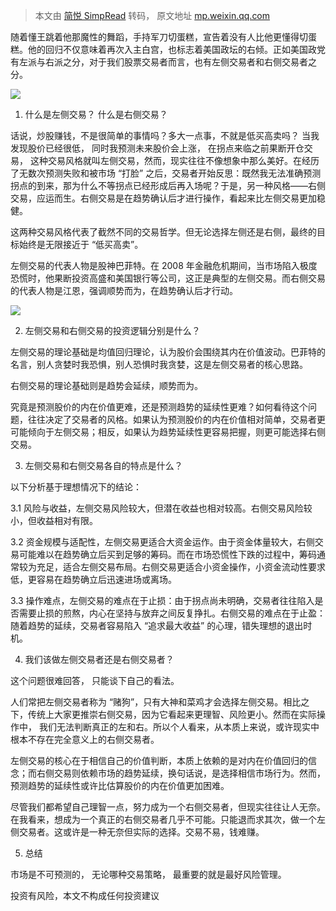 > 本文由 [简悦 SimpRead](http://ksria.com/simpread/) 转码， 原文地址 [mp.weixin.qq.com](https://mp.weixin.qq.com/s?__biz=Mzg3ODcwOTI2MA==&mid=2247486826&idx=1&sn=ff2f24d011e1d9b039cd65cfcfdcc854&chksm=ce38e780bd3664ff8d25ad40fe662002e68f0837b9ae721d5a8c3c22bc0b6c6ed025225e2fc7#rd)

随着懂王跳着他那魔性的舞蹈，手持军刀切蛋糕，宣告着没有人比他更懂得切蛋糕。他的回归不仅意味着再次入主白宫，也标志着美国政坛的右倾。正如美国政党有左派与右派之分，对于我们股票交易者而言，也有左侧交易者和右侧交易者之分。

![](https://mmbiz.qpic.cn/mmbiz_png/ggt0DPzEibqW28XwkR3fyG63UF180k0segG6CQjrcHbV4qwYTiboBhFjVH114iavkPkeuumiaZQCfpmjVxUTsCQytg/640?wx_fmt=png&from=appmsg)

1. 什么是左侧交易？ 什么是右侧交易？

话说，炒股赚钱，不是很简单的事情吗？多大一点事，不就是低买高卖吗？ 当我发现股价已经很低， 同时我预测未来股价会上涨， 在拐点来临之前果断开仓交易， 这种交易风格就叫左侧交易，然而，现实往往不像想象中那么美好。在经历了无数次预测失败和被市场 “打脸” 之后，交易者开始反思：既然我无法准确预测拐点的到来，那为什么不等拐点已经形成后再入场呢？于是，另一种风格——右侧交易，应运而生。右侧交易是在趋势确认后才进行操作，看起来比左侧交易更加稳健。

这两种交易风格代表了截然不同的交易哲学。但无论选择左侧还是右侧，最终的目标始终是无限接近于 “低买高卖”。

左侧交易的代表人物是股神巴菲特。在 2008 年金融危机期间，当市场陷入极度恐慌时，他果断投资高盛和美国银行等公司，这正是典型的左侧交易。而右侧交易的代表人物是江恩，强调顺势而为，在趋势确认后才行动。

![](https://mmbiz.qpic.cn/mmbiz_png/ggt0DPzEibqW28XwkR3fyG63UF180k0se5iacpl00pLC7zkJxZwvAoKXlvATfjYz6soqibp3iareDYiauCZjSflT6hg/640?wx_fmt=png&from=appmsg)

2. 左侧交易和右侧交易的投资逻辑分别是什么？

左侧交易的理论基础是均值回归理论，认为股价会围绕其内在价值波动。巴菲特的名言，别人贪婪时我恐惧，别人恐惧时我贪婪，这是左侧交易者的核心思路。

右侧交易的理论基础则是趋势会延续，顺势而为。

究竟是预测股价的内在价值更难，还是预测趋势的延续性更难？如何看待这个问题，往往决定了交易者的风格。如果认为预测股价的内在价值相对简单，交易者更可能倾向于左侧交易；相反，如果认为趋势延续性更容易把握，则更可能选择右侧交易。

3. 左侧交易和右侧交易各自的特点是什么？

以下分析基于理想情况下的结论：

3.1 风险与收益，左侧交易风险较大，但潜在收益也相对较高。右侧交易风险较小，但收益相对有限。

3.2 资金规模与适配性，左侧交易更适合大资金运作。由于资金体量较大，右侧交易可能难以在趋势确立后买到足够的筹码。而在市场恐慌性下跌的过程中，筹码通常较为充足，适合左侧交易布局。右侧交易更适合小资金操作，小资金流动性要求低，更容易在趋势确立后迅速进场或离场。

3.3 操作难点，左侧交易的难点在于止损：由于拐点尚未明确，交易者往往陷入是否需要止损的煎熬，内心在坚持与放弃之间反复挣扎。右侧交易的难点在于止盈：随着趋势的延续，交易者容易陷入 “追求最大收益” 的心理，错失理想的退出时机。

4. 我们该做左侧交易者还是右侧交易者？

这个问题很难回答， 只能谈下自己的看法。

人们常把左侧交易者称为 “赌狗”，只有大神和菜鸡才会选择左侧交易。相比之下，传统上大家更推崇右侧交易，因为它看起来更理智、风险更小。然而在实际操作中， 我们无法判断真正的左和右。所以个人看来，从本质上来说，或许现实中根本不存在完全意义上的右侧交易者。

左侧交易的核心在于相信自己的价值判断，本质上依赖的是对内在价值回归的信念；而右侧交易则依赖市场的趋势延续，换句话说，是选择相信市场行为。然而，预测趋势的延续性或许比估算股价的内在价值更加困难。

尽管我们都希望自己理智一点，努力成为一个右侧交易者，但现实往往让人无奈。在我看来，想成为一个真正的右侧交易者几乎不可能。只能退而求其次，做一个左侧交易者。这或许是一种无奈但实际的选择。交易不易，钱难赚。

5. 总结

市场是不可预测的， 无论哪种交易策略， 最重要的就是最好风险管理。

投资有风险，本文不构成任何投资建议